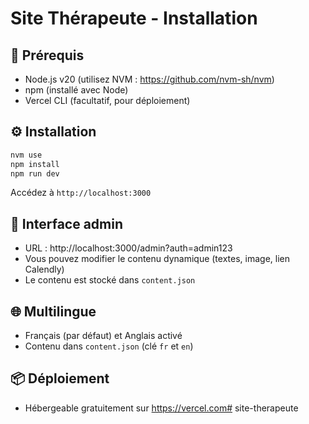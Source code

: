 # Site Thérapeute - Installation

## 🔧 Prérequis

- Node.js v20 (utilisez NVM : https://github.com/nvm-sh/nvm)
- npm (installé avec Node)
- Vercel CLI (facultatif, pour déploiement)

## ⚙️ Installation

```bash
nvm use
npm install
npm run dev
```

Accédez à `http://localhost:3000`

## 🔐 Interface admin

- URL : http://localhost:3000/admin?auth=admin123
- Vous pouvez modifier le contenu dynamique (textes, image, lien Calendly)
- Le contenu est stocké dans `content.json`

## 🌐 Multilingue

- Français (par défaut) et Anglais activé
- Contenu dans `content.json` (clé `fr` et `en`)

## 📦 Déploiement

- Hébergeable gratuitement sur https://vercel.com# site-therapeute
